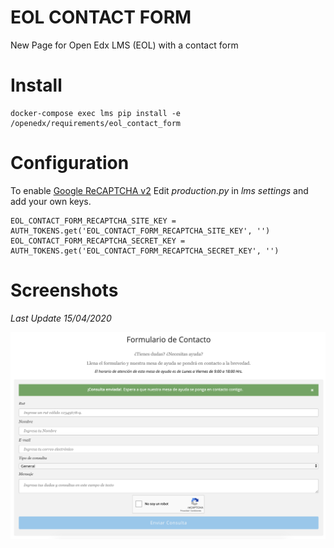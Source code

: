 # EOL CONTACT FORM

New Page for Open Edx LMS (EOL) with a contact form

# Install

    docker-compose exec lms pip install -e /openedx/requirements/eol_contact_form

# Configuration

To enable [Google ReCAPTCHA v2](https://www.google.com/recaptcha/) Edit *production.py* in *lms settings* and add your own keys.

    EOL_CONTACT_FORM_RECAPTCHA_SITE_KEY = AUTH_TOKENS.get('EOL_CONTACT_FORM_RECAPTCHA_SITE_KEY', '')
    EOL_CONTACT_FORM_RECAPTCHA_SECRET_KEY = AUTH_TOKENS.get('EOL_CONTACT_FORM_RECAPTCHA_SECRET_KEY', '')

# Screenshots
*Last Update 15/04/2020*

<p align="center">
<img width="600" src="examples/lms_form.png">
</p>